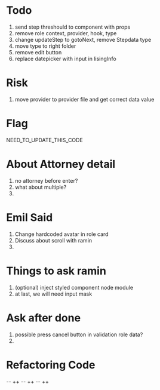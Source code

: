 # Todo
1. send step threshould to component with props
2. remove role context, provider, hook, type
3. change updateStep to gotoNext, remove Stepdata type
4. move type to right folder
5. remove edit button
6. replace datepicker with input in lisingInfo

# Risk
1. move provider to provider file and get correct data value

# Flag
NEED_TO_UPDATE_THIS_CODE

# About Attorney detail
1. no attorney before enter?
2. what about multiple?
3. 

# Emil Said
1. Change hardcoded avatar in role card 
2. Discuss about scroll with ramin
3. 

# Things to ask ramin
1. (optional) inject styled component node module
2. at last, we will need input mask

# Ask after done
1. possible press cancel button in validation role data?
2. 

# Refactoring Code
<QuestionWizard>
  <QuestionSection>
     <QuestionTitle>--</QuestionTitle>
     <QuestionForm>++</QuestionForm>
   </QuestionSection>

   <QuestionSection>
     <QuestionTitle>--</QuestionTitle>
     <QuestionForm>++</QuestionForm>
   </QuestionSection>

   <QuestionSection>
     <QuestionTitle>--</QuestionTitle>
     <QuestionForm>++</QuestionForm>
   </QuestionSection>
</QuestionWizard>